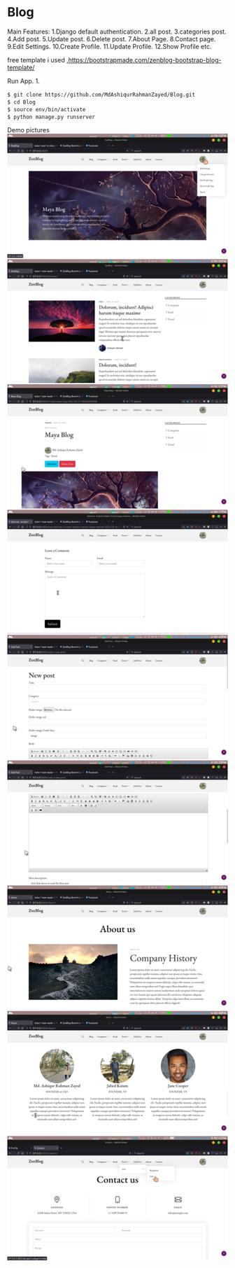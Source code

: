 # Blog

Main Features:
1.Django default authentication.
2.all post.
3.categories post.
4.Add post.
5.Update post.
6.Delete post.
7.About Page.
8.Contact page.
9.Edit Settings.
10.Create Profile.
11.Update Profile.
12.Show Profile etc.

free template i used ,https://bootstrapmade.com/zenblog-bootstrap-blog-template/

Run App.
1. 

```sh
$ git clone https://github.com/MdAshiqurRahmanZayed/Blog.git
$ cd Blog
$ source env/bin/activate               
$ python manage.py runserver          
```

Demo pictures
![](/screenshot/1.png)
![](/screenshot/2.png)
![](/screenshot/3.png)
![](/screenshot/4.png)
![](/screenshot/5.png)
![](/screenshot/6.png)
![](/screenshot/7.png)
![](/screenshot/8.png)
![](/screenshot/12.png)



